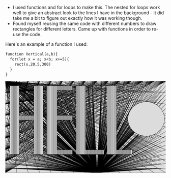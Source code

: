 - I used functions and for loops to make this. The nested for loops work well to give an abstract look to the lines I have in the background - it did take me a bit to figure out exactly how it was working though.
- Found myself reusing the same code with different numbers to draw rectangles for different letters. Came up with functions in order to re-use the code.

Here's an example of a function I used:

```
function Vertical(a,b){
  for(let x = a; x<b; x+=5){
    rect(x,20,5,300)
  }
}

```

![](Picture.png)
